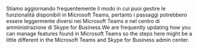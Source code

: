 <span data-ttu-id="71ab7-101">Stiamo aggiornando frequentemente il modo in cui puoi gestire le funzionalità disponibili in Microsoft Teams, pertanto i passaggi potrebbero essere leggermente diversi nei Microsoft Teams e nel centro di amministrazione di Skype for Business.</span><span class="sxs-lookup"><span data-stu-id="71ab7-101">We are frequently updating how you can manage features found in Microsoft Teams so the steps here might be a little different in the Microsoft Teams and Skype for Business admin center.</span></span>
